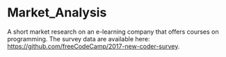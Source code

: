 # Market_Analysis

A short market research on an e-learning company that offers courses on programming. The survey data are available here: https://github.com/freeCodeCamp/2017-new-coder-survey.
